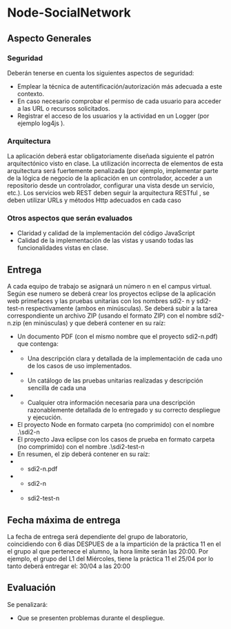 # Node-SocialNetwork

## Aspecto Generales
### Seguridad
Deberán tenerse en cuenta los siguientes aspectos de seguridad:
+ Emplear la técnica de autentificación/autorización más adecuada a este contexto.
+ En caso necesario comprobar el permiso de cada usuario para acceder a las URL o recursos
solicitados.
+ Registrar el acceso de los usuarios y la actividad en un Logger (por ejemplo log4js ).
### Arquitectura
La aplicación deberá estar obligatoriamente diseñada siguiente el patrón arquitectónico visto en clase. La
utilización incorrecta de elementos de esta arquitectura será fuertemente penalizada (por ejemplo,
implementar parte de la lógica de negocio de la aplicación en un controlador, acceder a un repositorio
desde un controlador, configurar una vista desde un servicio, etc.).
Los servicios web REST deben seguir la arquitectura RESTful , se deben utilizar URLs y métodos Http
adecuados en cada caso
### Otros aspectos que serán evaluados
+ Claridad y calidad de la implementación del código JavaScript
+ Calidad de la implementación de las vistas y usando todas las funcionalidades vistas en clase.
## Entrega
A cada equipo de trabajo se asignará un número n en el campus virtual. Según ese numero se deberá
crear los proyectos eclipse de la aplicación web primefaces y las pruebas unitarias con los nombres sdi2-
n y sdi2-test-n respectivamente (ambos en minúsculas). Se deberá subir a la tarea correspondiente un
archivo ZIP (usando el formato ZIP) con el nombre sdi2-n.zip (en minúsculas) y que deberá contener en
su raíz:
+ Un documento PDF (con el mismo nombre que el proyecto sdi2-n.pdf) que contenga:
+ + Una descripción clara y detallada de la implementación de cada uno de los casos de uso
implementados.
+ + Un catálogo de las pruebas unitarias realizadas y descripción sencilla de cada una
+ + Cualquier otra información necesaria para una descripción razonablemente detallada de lo
entregado y su correcto despliegue y ejecución.
+ El proyecto Node en formato carpeta (no comprimido) con el nombre .\sdi2-n
+ El proyecto Java eclipse con los casos de prueba en formato carpeta (no comprimido) con el
nombre .\sdi2-test-n
+ En resumen, el zip deberá contener en su raíz:
+ + sdi2-n.pdf
+ + sdi2-n
+ + sdi2-test-n
## Fecha máxima de entrega
La fecha de entrega será dependiente del grupo de laboratorio, coincidiendo con 6 días DESPUES de a
la impartición de la práctica 11 en el el grupo al que pertenece el alumno, la hora límite serán las 20:00.
Por ejemplo, el grupo del L1 del Miércoles, tiene la práctica 11 el 25/04 por lo tanto deberá entregar el:
30/04 a las 20:00
## Evaluación
Se penalizará:
+ Que se presenten problemas durante el despliegue.
